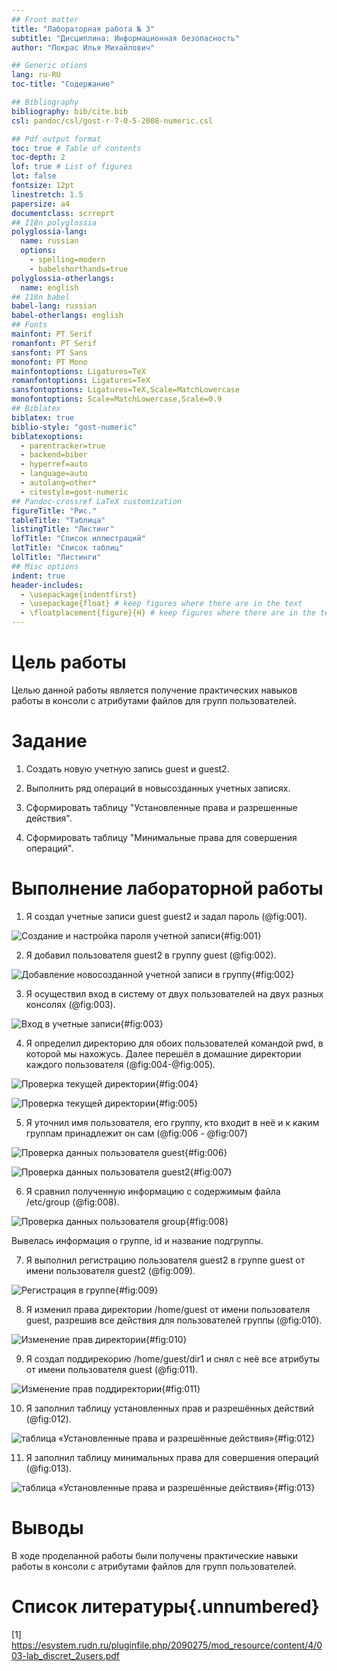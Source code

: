 ```yaml
---
## Front matter
title: "Лабораторная работа № 3"
subtitle: "Дисциплина: Информационная безопасность"
author: "Покрас Илья Михайлович"

## Generic otions
lang: ru-RU
toc-title: "Содержание"

## Bibliography
bibliography: bib/cite.bib
csl: pandoc/csl/gost-r-7-0-5-2008-numeric.csl

## Pdf output format
toc: true # Table of contents
toc-depth: 2
lof: true # List of figures
lot: false
fontsize: 12pt
linestretch: 1.5
papersize: a4
documentclass: scrreprt
## I18n polyglossia
polyglossia-lang:
  name: russian
  options:
	- spelling=modern
	- babelshorthands=true
polyglossia-otherlangs:
  name: english
## I18n babel
babel-lang: russian
babel-otherlangs: english
## Fonts
mainfont: PT Serif
romanfont: PT Serif
sansfont: PT Sans
monofont: PT Mono
mainfontoptions: Ligatures=TeX
romanfontoptions: Ligatures=TeX
sansfontoptions: Ligatures=TeX,Scale=MatchLowercase
monofontoptions: Scale=MatchLowercase,Scale=0.9
## Biblatex
biblatex: true
biblio-style: "gost-numeric"
biblatexoptions:
  - parentracker=true
  - backend=biber
  - hyperref=auto
  - language=auto
  - autolang=other*
  - citestyle=gost-numeric
## Pandoc-crossref LaTeX customization
figureTitle: "Рис."
tableTitle: "Таблица"
listingTitle: "Листинг"
lofTitle: "Список иллюстраций"
lotTitle: "Список таблиц"
lolTitle: "Листинги"
## Misc options
indent: true
header-includes:
  - \usepackage{indentfirst}
  - \usepackage{float} # keep figures where there are in the text
  - \floatplacement{figure}{H} # keep figures where there are in the text
---
```


# Цель работы

Целью данной работы является получение практических навыков работы в консоли с атрибутами файлов для групп пользователей.

# Задание

1. Создать новую учетную запись guest и guest2.

2. Выполнить ряд операций в новысозданных учетных записях.

3. Сформировать таблицу "Установленные права и разрешенные действия".

4. Сформировать таблицу "Минимальные права для совершения операций".

# Выполнение лабораторной работы

1. Я создал учетные записи guest guest2 и задал пароль (@fig:001).

![Создание и настройка пароля учетной записи](./image/img1.png){#fig:001}

2. Я добавил пользователя guest2 в группу guest (@fig:002).

![Добавление новосозданной учетной записи в группу](./image/img2.png){#fig:002}

3. Я осуществил вход в систему от двух пользователей на двух разных консолях (@fig:003).

![Вход в учетные записи](./image/img3.png){#fig:003}

4. Я определил директорию для обоих пользователей командой pwd, в которой мы нахожусь. Далее перешёл в домашние директории каждого пользователя (@fig:004-@fig:005).

![Проверка текущей директории](./image/img4.png){#fig:004}

![Проверка текущей директории](./image/img5.png){#fig:005}

5. Я уточнил имя пользователя, его группу, кто входит в неё и к каким группам принадлежит он сам (@fig:006 - @fig:007)

![Проверка данных пользователя guest](./image/img6.png){#fig:006}

![Проверка данных пользователя guest2](./image/img7.png){#fig:007}


6. Я сравнил полученную информацию с содержимым файла /etc/group (@fig:008).

![Проверка данных пользователя group](./image/img8.png){#fig:008}

Вывелась информация о группе, id и название подгруппы.

7. Я выполнил  регистрацию пользователя guest2 в группе guest от имени пользователя guest2 (@fig:009).

![Регистрация в группе](./image/img9.png){#fig:009}

8. Я изменил права директории /home/guest от имени пользователя guest, разрешив все действия для пользователей группы (@fig:010).

![Изменение прав директории](./image/img10.png){#fig:010}

9. Я создал поддирекорию /home/guest/dir1 и снял с неё все атрибуты от имени пользователя guest (@fig:011).

![Изменение прав поддиректории](./image/img11.png){#fig:011}

10. Я заполнил таблицу установленных прав и разрешённых действий (@fig:012).

![таблица «Установленные права и разрешённые действия»](./image/img12.png){#fig:012}

11. Я заполнил таблицу минимальных права для совершения операций (@fig:013).

![таблица «Установленные права и разрешённые действия»](./image/img13.png){#fig:013}


# Выводы

В ходе проделанной работы были получены практические навыки работы в консоли с атрибутами файлов для групп пользователей.

# Список литературы{.unnumbered}

[1] https://esystem.rudn.ru/pluginfile.php/2090275/mod_resource/content/4/003-lab_discret_2users.pdf